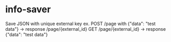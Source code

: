 # info-saver
Save JSON with unique external key
ex. POST /page with {"data": "test data"} -> response /page/{external_id}
    GET  /page/{external_id} -> response {"data": "test data"}

